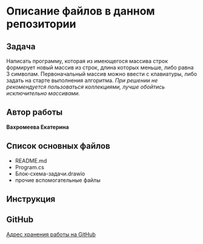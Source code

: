 # Описание файлов в данном репозитории

## Задача
Написать программу, которая из имеющегося массива строк формирует новый массив из строк, длина которых меньше, либо равна 3 символам. Первоначальный массив можно ввести с клавиатуры, либо задать на старте выполнения алгоритма. *При решении не рекомендуется пользоваться коллекциями, лучше обойтись исключительно массивами.*
 
 ## Автор работы

 **Вахромеева Екатерина**

## Список основных файлов

* README.md
* Program.cs
* Блок-схема-задачи.drawio
* прочие вспомогательные файлы

## Инструкция

## GitHub
 [Адрес хранения работы на GitHub](https://github.com/Ekava2023/final_project1 "Отсюда можно загрузить все файлы")

